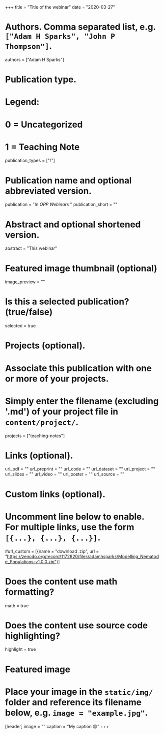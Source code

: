 +++
title = "Title of the webinar"
date = "2020-03-27"

# Authors. Comma separated list, e.g. `["Adam H Sparks", "John P Thompson"]`.
authors = ["Adam H Sparks"]

# Publication type.
# Legend:
# 0 = Uncategorized
# 1 = Teaching Note

publication_types = ["1"]

# Publication name and optional abbreviated version.

publication = "In *OPP Webinars* "
publication_short = ""

# Abstract and optional shortened version.
abstract = "This webinar"
 
# Featured image thumbnail (optional)
image_preview = ""

# Is this a selected publication? (true/false)
selected = true

# Projects (optional).
#   Associate this publication with one or more of your projects.
#   Simply enter the filename (excluding '.md') of your project file in `content/project/`.
projects = ["teaching-notes"]

# Links (optional).
url_pdf = ""
url_preprint = ""
url_code = ""
url_dataset = ""
url_project = ""
url_slides = ""
url_video = ""
url_poster = ""
url_source = ""
 
# Custom links (optional).
#   Uncomment line below to enable. For multiple links, use the form `[{...}, {...}, {...}]`.
#url_custom = [{name = "download .zip", url = "https://zenodo.org/record/1172820/files/adamhsparks/Modelling_Nematode_Populations-v1.0.0.zip"}]

# Does the content use math formatting?
math = true

# Does the content use source code highlighting?
highlight = true

# Featured image
# Place your image in the `static/img/` folder and reference its filename below, e.g. `image = "example.jpg"`.
[header]
image = ""
caption = "My caption :smile:"
+++


